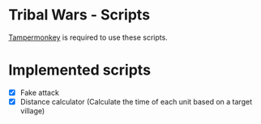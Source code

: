 # Tribal Wars - Scripts

[Tampermonkey](https://www.tampermonkey.net/) is required to use these scripts.

# Implemented scripts

- [X] Fake attack
- [X] Distance calculator (Calculate the time of each unit based on a target village)
